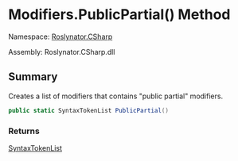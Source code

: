 # Modifiers\.PublicPartial\(\) Method

Namespace: [Roslynator.CSharp](../../README.md)

Assembly: Roslynator\.CSharp\.dll

## Summary

Creates a list of modifiers that contains "public partial" modifiers\.

```csharp
public static SyntaxTokenList PublicPartial()
```

### Returns

[SyntaxTokenList](https://docs.microsoft.com/en-us/dotnet/api/microsoft.codeanalysis.syntaxtokenlist)


